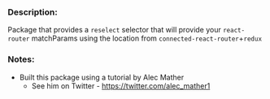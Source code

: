 ### Description:
Package that provides a `reselect` selector that will provide your `react-router` matchParams using the location from `connected-react-router`+`redux` 

### Notes: 
- Built this package using a tutorial by Alec Mather
    - See him on Twitter - https://twitter.com/alec_mather1

